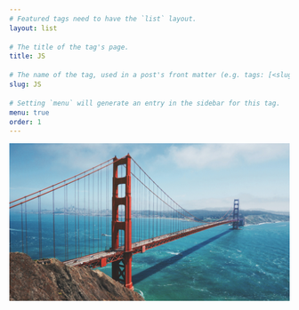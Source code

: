 ```yaml
---
# Featured tags need to have the `list` layout.
layout: list

# The title of the tag's page.
title: JS

# The name of the tag, used in a post's front matter (e.g. tags: [<slug>]).
slug: JS

# Setting `menu` will generate an entry in the sidebar for this tag.
menu: true
order: 1
---
```


![alt text](/assets/imgs/maarten-van-den-heuvel-gZXx8lKAb7Y-unsplash.jpg)
